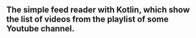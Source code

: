 <h2>The simple feed reader with Kotlin, which show the list of videos from the playlist of some Youtube channel.</h2>